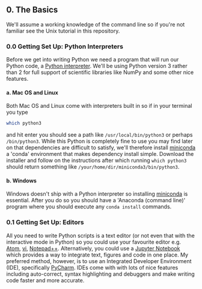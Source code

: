 ## 0. The Basics
We'll assume a working knowledge of the command line so if you're not familiar see the Unix tutorial in this 
repository.


### 0.0 Getting Set Up: Python Interpreters

Before we get into writing Python we need a program that will run our Python code, a 
[Python interpreter](https://docs.python.org/3.7/tutorial/interpreter.html). We'll be using Python version 3 rather than 2 for full support of scientific libraries like NumPy and 
some other nice features.

#### a. Mac OS and Linux 
Both Mac OS and Linux come with interpreters built in so if in your terminal you type 

```bash
which python3
```

and hit enter you should see a path like `/usr/local/bin/python3` or perhaps `/bin/python3`. While this Python is 
completely fine to use you may find later on that dependencies are difficult to satisfy, we'll therefore install
[miniconda](<https://docs.conda.io/en/latest/miniconda.html>) a 'conda' environment that makes dependency install
simple. Download the installer and follow on the instructions after which running `which python3` should return 
something like `/your/home/dir/miniconda3/bin/python3`.

#### b. Windows
Windows doesn't ship with a Python interpreter so installing [miniconda](<https://docs.conda.io/en/latest/miniconda.html>)
is essential. After you do so you should have a 'Anaconda (command line)' program where you should execute any 
`conda install` commands.


### 0.1 Getting Set Up: Editors

All you need to write Python scripts is a text editor (or not even that with the interactive mode in Python) so you 
could use your favourite editor e.g. [Atom](https://atom.io/), [vi](https://www.vim.org/), 
[Notepad++](https://notepad-plus-plus.org/). Alternatively, you could use a [Jupyter Notebook](https://jupyter.org/)
which provides a way to integrate text, figures and code in one place. My preferred method, however, is to use an 
Integrated Developer Environment (IDE), specifically [PyCharm](https://www.jetbrains.com/pycharm/). IDEs come with with
lots of nice features including auto-correct, syntax highlighting and debuggers and make writing code faster and more
accurate.

